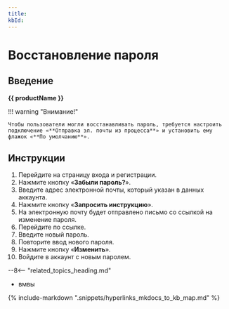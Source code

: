```yaml
---
title:
kbId:
---
```


# Восстановление пароля

## Введение

**{{ productName }}** 

!!! warning "Внимание!"

    Чтобы пользователи могли восстанавливать пароль, требуется настроить подключение «**Отправка эл. почты из процесса**» и установить ему флажок «**По умолчанию**».

## Инструкции

1. Перейдите на страницу входа и регистрации.
2. Нажмите кнопку «**Забыли пароль?**».
3. Введите адрес электронной почты, который указан в данных аккаунта.
4. Нажмите кнопку «**Запросить инструкцию**».
5. На электронную почту будет отправлено письмо со ссылкой на изменение пароля.
6. Перейдите по ссылке.
7. Введите новый пароль.
8. Повторите ввод нового пароля.
9. Нажмите кнопку «**Изменить**».
10. Войдите в аккаунт с новым паролем.

<div class="relatedTopics" markdown="block">

--8<-- "related_topics_heading.md"

- вмвы

</div>

{% include-markdown ".snippets/hyperlinks_mkdocs_to_kb_map.md" %}
